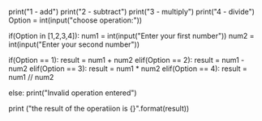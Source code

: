 print("1 - add")
print("2 - subtract")
print("3 - multiply")
print("4 - divide")
Option = int(input("choose operation:"))

if(Option in [1,2,3,4]):
    num1 = int(input("Enter your first number"))
    num2 = int(input("Enter your second number"))

if(Option == 1):
    result = num1 + num2
elif(Option == 2):
     result = num1 - num2
elif(Option == 3):
     result = num1 * num2
elif(Option == 4):
     result = num1 // num2
   
else:
    print("Invalid operation entered")     

print ("the result of the operatiion  is {}".format(result))
